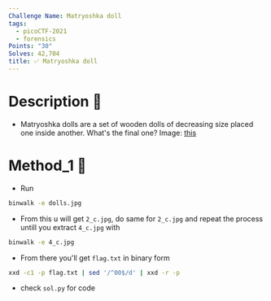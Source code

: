 ```yaml
---
Challenge Name: Matryoshka doll
tags:
  - picoCTF-2021
  - forensics
Points: "30"
Solves: 42,704
title: ✅ Matryoshka doll
---
```

# Description 📄
- Matryoshka dolls are a set of wooden dolls of decreasing size placed one inside another. What's the final one? Image: [this](https://mercury.picoctf.net/static/5eb456e480e485183c9c1b16952c6eda/dolls.jpg)

# Method_1 🧪
- Run
```bash
binwalk -e dolls.jpg
```

- From this u will get `2_c.jpg`, do same for `2_c.jpg` and repeat the process untill you extract `4_c.jpg` with
```bash
binwalk -e 4_c.jpg
```

- From there you'll get `flag.txt` in binary form
```bash
xxd -c1 -p flag.txt | sed '/^00$/d' | xxd -r -p
```

- check `sol.py` for code